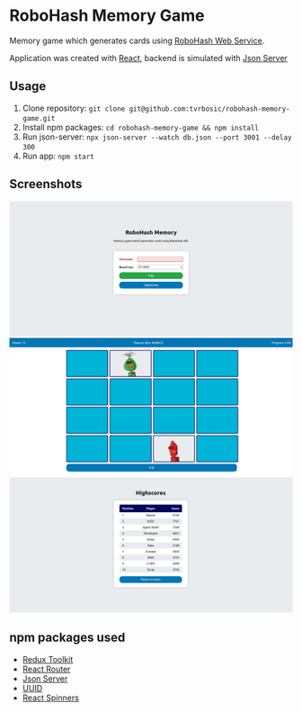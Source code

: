 # RoboHash Memory Game
Memory game which generates cards using [RoboHash Web Service](https://robohash.org/).

Application was created with [React](https://reactjs.org/), backend is simulated with [Json Server](https://github.com/typicode/json-server)

## Usage
1. Clone repository: `git clone git@github.com:tvrbosic/robohash-memory-game.git`
2. Install npm packages: `cd robohash-memory-game && npm install`
3. Run json-server: `npx json-server --watch db.json --port 3001 --delay 300`
4. Run app: `npm start`

## Screenshots
![Memory Game Board Screenshot 1](/public/robohash-memory-game-1.png?raw=true "Memory Game Board Screenshot 1")
![Memory Game Board Screenshot 2](/public/robohash-memory-game-2.png?raw=true "Memory Game Board Screenshot 2")
![Memory Game Board Screenshot 3](/public/robohash-memory-game-3.png?raw=true "Memory Game Board Screenshot 3")

## npm packages used
- [Redux Toolkit ](https://redux-toolkit.js.org/)
- [React Router](https://reactrouter.com/en/main)
- [Json Server](https://github.com/typicode/json-server)
- [UUID](https://www.npmjs.com/package/uuid)
- [React Spinners](https://www.npmjs.com/package/react-spinners)
